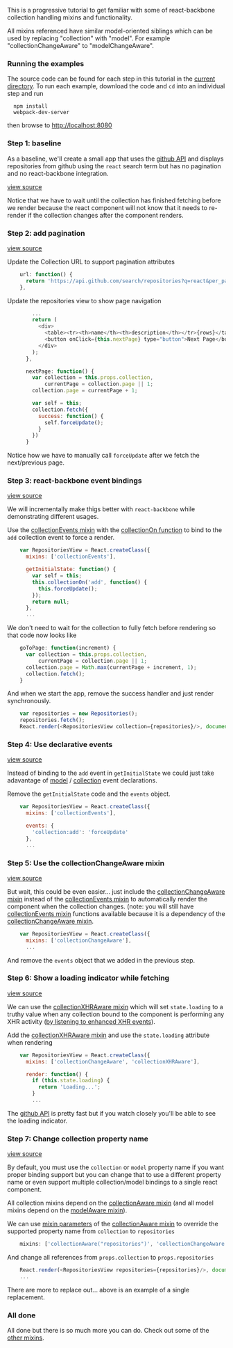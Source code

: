 This is a progressive tutorial to get familiar with some of react-backbone collection handling mixins and functionality.

All mixins referenced have similar model-oriented siblings which can be used by replacing "collection" with "model".  For example "collectionChangeAware" to "modelChangeAware".

### Running the examples
The source code can be found for each step in this tutorial in the [current directory](./).  To run each example, download the code and ```cd``` into an individual step and run

```
  npm install
  webpack-dev-server
```

then browse to [http://localhost:8080](http://localhost:8080)


### Step 1: baseline

As a baseline, we'll create a small app that uses the [github API](https://developer.github.com/v3/) and displays repositories from github using the ```react``` search term but has no pagination and no react-backbone integration.

[view source](./step1/example.js)

Notice that we have to wait until the collection has finished fetching before we render because the react component will not know that it needs to re-render if the collection changes after the component renders.


### Step 2: add pagination

[view source](./step2/example.js)

Update the Collection URL to support pagination attributes

```javascript
    url: function() {
      return 'https://api.github.com/search/repositories?q=react&per_page=10&page=' + (this.page || 1);
    },
```

Update the repositories view to show page navigation

```javascript
        ...
        return (
          <div>
            <table><tr><th>name</th><th>description</th></tr>{rows}</table>
            <button onClick={this.nextPage} type="button">Next Page</button>
          </div>
        );
      },

      nextPage: function() {
        var collection = this.props.collection,
            currentPage = collection.page || 1;
        collection.page = currentPage + 1;

        var self = this;
        collection.fetch({
          success: function() {
            self.forceUpdate();
          }
        })
      }
```

Notice how we have to manually call ```forceUpdate``` after we fetch the next/previous page.


### Step 3: react-backbone event bindings

[view source](./step3/example.js)

We will incrementally make thigs better with ```react-backbone``` while demonstrating different usages.

Use the [collectionEvents mixin](http://jhudson8.github.io/fancydocs/index.html#project/jhudson8/react-backbone/snippet/package/collectionEvents?focus=outline) with the [collectionOn function](http://jhudson8.github.io/fancydocs/index.html#project/jhudson8/react-backbone/snippet/method/collectionEvents/collectionOn?focus=outline) to bind to the ```add``` collection event to force a render.

```javascript
    var RepositoriesView = React.createClass({
      mixins: ['collectionEvents'],

      getInitialState: function() {
        var self = this;
        this.collectionOn('add', function() {
          this.forceUpdate();
        });
        return null;
      },
      ...
```

We don't need to wait for the collection to fully fetch before rendering so that code now looks like

```javascript
    goToPage: function(increment) {
      var collection = this.props.collection,
          currentPage = collection.page || 1;
      collection.page = Math.max(currentPage + increment, 1);
      collection.fetch();
    }
```

And when we start the app, remove the success handler and just render synchronously.

```javascript
    var repositories = new Repositories();
    repositories.fetch();
    React.render(<RepositoriesView collection={repositories}/>, document.body);
```


### Step 4: Use declarative events

[view source](./step4/example.js)

Instead of binding to the ```add``` event in ```getInitialState``` we could just take adavantage of [model](http://jhudson8.github.io/fancydocs/index.html#project/jhudson8/react-backbone/snippet/package/modelEvents?focus=outline) / [collection](http://jhudson8.github.io/fancydocs/index.html#project/jhudson8/react-backbone/snippet/package/collectionEvents?focus=outline) event declarations.

Remove the ```getInitialState``` code and the ```events``` object.

```javascript
    var RepositoriesView = React.createClass({
      mixins: ['collectionEvents'],

      events: {
        'collection:add': 'forceUpdate'
      },
      ...
```


### Step 5: Use the collectionChangeAware mixin

[view source](./step5/example.js)

But wait, this could be even easier... just include the [collectionChangeAware mixin](http://jhudson8.github.io/fancydocs/index.html#project/jhudson8/react-backbone/snippet/package/collectionChangeAware?focus=outline) instead of the [collectionEvents mixin](http://jhudson8.github.io/fancydocs/index.html#project/jhudson8/react-backbone/snippet/package/collectionEvents?focus=outline) to automatically render the component when the collection changes.  (note: you will still have [collectionEvents mixin](http://jhudson8.github.io/fancydocs/index.html#project/jhudson8/react-backbone/snippet/package/collectionEvents?focus=outline) functions available because it is a dependency of the [collectionChangeAware mixin](http://jhudson8.github.io/fancydocs/index.html#project/jhudson8/react-backbone/snippet/package/collectionChangeAware?focus=outline).


```javascript
    var RepositoriesView = React.createClass({
      mixins: ['collectionChangeAware'],
      ...
```

And remove the ```events``` object that we added in the previous step.


### Step 6: Show a loading indicator while fetching

[view source](./step6/example.js)

We can use the [collectionXHRAware mixin](http://jhudson8.github.io/fancydocs/index.html#project/jhudson8/react-backbone/snippet/package/collectionXHRAware?focus=outline) which will set ```state.loading``` to a truthy value when any collection bound to the component is performing any XHR activity ([by listening to enhanced XHR events](http://jhudson8.github.io/fancydocs/index.html#project/jhudson8/react-backbone/bundle/jhudson8/backbone-xhr-events?focus=outline)).

Add the [collectionXHRAware mixin](http://jhudson8.github.io/fancydocs/index.html#project/jhudson8/react-backbone/snippet/package/collectionXHRAware?focus=outline) and use the ```state.loading``` attribute when rendering

```javascript
    var RepositoriesView = React.createClass({
      mixins: ['collectionChangeAware', 'collectionXHRAware'],

      render: function() {
        if (this.state.loading) {
          return 'Loading...';
        }
        ...
```

The [github API](https://developer.github.com/v3/) is pretty fast but if you watch closely you'll be able to see the loading indicator.


### Step 7: Change collection property name

[view source](./step7/example.js)

By default, you must use the ```collection``` or ```model``` property name if you want proper binding support but you can change that to use a different property name or even support multiple collection/model bindings to a single react component.

All collection mixins depend on the [collectionAware mixin](http://jhudson8.github.io/fancydocs/index.html#project/jhudson8/react-backbone/snippet/package/collectionAware?focus=outline) (and all model mixins depend on the [modelAware mixin](http://jhudson8.github.io/fancydocs/index.html#project/jhudson8/react-backbone/snippet/package/modelAware?focus=outline)).

We can use [mixin parameters](http://jhudson8.github.io/fancydocs/index.html#project/jhudson8/react-backbone/bundle/jhudson8/react-mixin-manager/section/Advanced%20Features/Mixins%20With%20Parameters?focus=outline) of the [collectionAware mixin](http://jhudson8.github.io/fancydocs/index.html#project/jhudson8/react-backbone/snippet/package/collectionAware?focus=outline) to override the supported property name from ```collection``` to ```repositories```

```javascript
    mixins: ['collectionAware("repositories")', 'collectionChangeAware', 'collectionXHRAware'],
```

And change all references from ```props.collection``` to ```props.repositories```

```javascript
    React.render(<RepositoriesView repositories={repositories}/>, document.body);
    ...
```

There are more to replace out... above is an example of a single replacement.


### All done

All done but there is so much more you can do.  Check out some of the [other mixins](http://jhudson8.github.io/fancydocs/index.html#project/jhudson8/react-backbone/api/Mixins?focus=outline).
